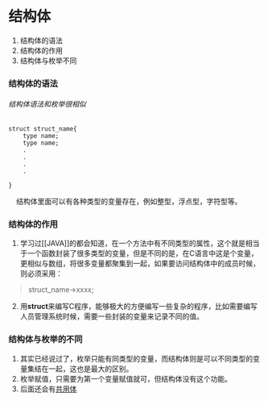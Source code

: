 # 结构体
1. 结构体的语法
2. 结构体的作用
3. 结构体与枚举不同


### 结构体的语法
###### 结构体语法和枚举很相似 
	struct struct_name{
		type name;
		type name;
		.
		.
		.
		.
	
	}

&nbsp;&nbsp;&nbsp;&nbsp;结构体里面可以有各种类型的变量存在，例如整型，浮点型，字符型等。

### 结构体的作用
1. 学习过[[JAVA]]的都会知道，在一个方法中有不同类型的属性，这个就是相当于一个函数封装了很多类型的变量，但是不同的是，在C语言中这是个变量，更相似与数组，将很多变量都聚集到一起，如果要访问结构体中的成员时候，则必须采用：
> struct_name->xxxx;

2. 用**struct**来编写C程序，能够极大的方便编写一些复杂的程序，比如需要编写人员管理系统时候，需要一些封装的变量来记录不同的值。

### 结构体与枚举的不同
1. 其实已经说过了，枚举只能有同类型的变量，而结构体则是可以不同类型的变量集结在一起，这也是最大的区别。
2. 枚举赋值，只需要为第一个变量赋值就可，但结构体没有这个功能。
3. 后面还会有[共用体](C_union)